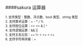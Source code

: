 ####sakura 运算器

<sup><sub>1. 支持类型：整数、浮点数、bool 类型、string 类型</sub></sup><br/>
<sup><sub>2. 支持算术运算：+ - * / %</sub></sup><br/>
<sup><sub>3. 支持按位运算：&lt;&lt; &gt;&gt; & | ^</sub></sup><br/>
<sup><sub>4. 支持逻辑运算：&& || </sub></sup><br/>
<sup><sub>5. 支持关系比较：== != &gt; &gt;= &lt; &lt;=</sub></sup><br/>
<sup><sub>6. 支持字符串拼接：+</sub></sup><br/>


